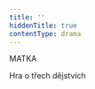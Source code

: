 ```yaml
---
title: ''
hiddenTitle: true
contentType: drama
---
```


<section>

MATKA

Hra o třech dějstvích

</section>
